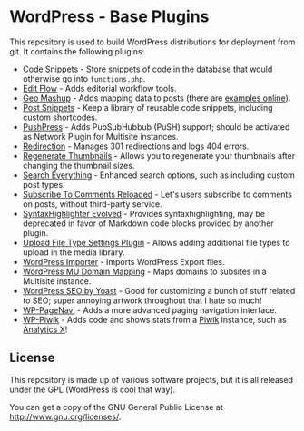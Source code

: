 # WordPress - Base Plugins
This repository is used to build WordPress distributions for deployment from git. It contains the following plugins:

* [Code Snippets](http://wordpress.org/plugins/code-snippets/) - Store snippets of code in the database that would otherwise go into `functions.php`.
* [Edit Flow](http://wordpress.org/plugins/edit-flow/) - Adds editorial workflow tools.
* [Geo Mashup](http://wordpress.org/plugins/geo-mashup/) - Adds mapping data to posts (there are [examples online](http://interi.org/2014/04/pods-maps/)).
* [Post Snippets](http://wordpress.org/plugins/post-snippets/) - Keep a library of reusable code snippets, including custom shortcodes.
* [PushPress](http://wordpress.org/plugins/pushpress/) - Adds PubSubHubbub (PuSH) support; should be activated as Network Plugin for Multisite instances.
* [Redirection](http://wordpress.org/plugins/redirection/) - Manages 301 redirections and logs 404 errors.
* [Regenerate Thumbnails](https://wordpress.org/plugins/regenerate-thumbnails/) - Allows you to regenerate your thumbnails after changing the thumbnail sizes.
* [Search Everything](http://wordpress.org/plugins/search-everything/) - Enhanced search options, such as including custom post types.
* [Subscribe To Comments Reloaded](http://wordpress.org/plugins/subscribe-to-comments-reloaded/) - Let's users subscribe to comments on posts, without third-party service.
* [SyntaxHighlighter Evolved](http://wordpress.org/plugins/syntaxhighlighter/) - Provides syntaxhighlighting, may be deprecated in favor of Markdown code blocks provided by another plugin.
* [Upload File Type Settings Plugin](http://wordpress.org/plugins/upload-file-type-settings-plugin/) - Allows adding additional file types to upload in the media library.
* [WordPress Importer](http://wordpress.org/plugins/wordpress-importer/) - Imports WordPress Export files.
* [WordPress MU Domain Mapping](http://wordpress.org/plugins/wordpress-mu-domain-mapping/) - Maps domains to subsites in a Multisite instance.
* [WordPress SEO by Yoast](http://wordpress.org/plugins/wordpress-seo/) - Good for customizing a bunch of stuff related to SEO; super annoying artwork throughout that I hate so much!
* [WP-PageNavi](http://wordpress.org/plugins/wp-pagenavi/) -  Adds a more advanced paging navigation interface.
* [WP-Piwik](http://wordpress.org/plugins/wp-piwik/) - Adds code and shows stats from a [Piwik](http://piwik.org) instance, such as [Analytics X](http://analytic.sx)!

## License
This repository is made up of various software projects, but it is all released under the GPL (WordPress is cool that way).

You can get a copy of the GNU General Public License at http://www.gnu.org/licenses/.

